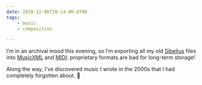 ```yaml
---
date: 2020-12-06T20:14:00-0700
tags:
    - music
    - composition

---
```


I’m in an archival mood this evening, so I’m exporting all my old [Sibelius][0] files into [MusicXML][1] and [MIDI][2]: proprietary formats are bad for long-term storage!

Along the way, I’ve discovered music I wrote in the 2000s that I had completely forgotten about. 🤯

[0]: http://www.sibelius.com
[1]: https://www.musicxml.com
[2]: https://www.midi.org
